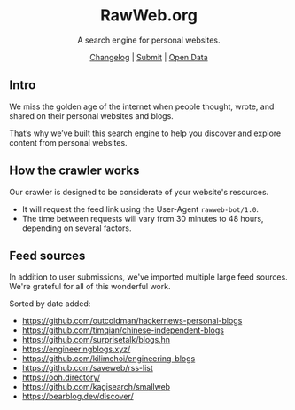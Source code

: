 <h1 align="center">RawWeb.org</h1>
<p align="center">A search engine for personal websites.</p>
<p align="center">
  <a href="./CHANGELOG.md">Changelog</a> | 
  <a href="https://rawweb.org/submit">Submit</a> | 
  <a href="https://rawweb.org/open">Open Data</a>
</p>

## Intro

We miss the golden age of the internet when people thought, wrote, and shared on their personal websites and blogs.

That’s why we’ve built this search engine to help you discover and explore content from personal websites.

## How the crawler works

Our crawler is designed to be considerate of your website's resources.

- It will request the feed link using the User-Agent `rawweb-bot/1.0`.
- The time between requests will vary from 30 minutes to 48 hours, depending on several factors.

## Feed sources

In addition to user submissions, we've imported multiple large feed sources. We're grateful for all of this wonderful work.

Sorted by date added:

- https://github.com/outcoldman/hackernews-personal-blogs
- https://github.com/timqian/chinese-independent-blogs
- https://github.com/surprisetalk/blogs.hn
- https://engineeringblogs.xyz/
- https://github.com/kilimchoi/engineering-blogs
- https://github.com/saveweb/rss-list
- https://ooh.directory/
- https://github.com/kagisearch/smallweb
- https://bearblog.dev/discover/
